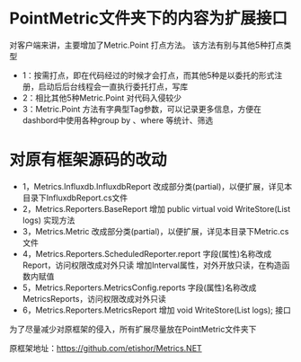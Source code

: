 # PointMetric文件夹下的内容为扩展接口
对客户端来讲，主要增加了Metric.Point 打点方法。
该方法有别与其他5种打点类型
* 1：按需打点，即在代码经过的时候才会打点，而其他5种是以委托的形式注册，启动后后台线程会一直执行委托打点，写库
* 2：相比其他5种Metric.Point 对代码入侵较少
* 3：Metric.Point 方法有字典型Tag参数，可以记录更多信息，方便在dashbord中使用各种group by 、where 等统计、筛选



# 对原有框架源码的改动
* 1，Metrics.Influxdb.InfluxdbReport					改成部分类(partial)，以便扩展，详见本目录下InfluxdbReport.cs文件
* 2，Metrics.Reporters.BaseReport					    增加 public virtual void WriteStore(List<PointMetricEntity> logs) 实现方法
* 3，Metrics.Metric									改成部分类(partial)，以便扩展，详见本目录下Metric.cs文件
* 4，Metrics.Reporters.ScheduledReporter.report		字段(属性)名称改成Report，访问权限改成对外只读
													增加Interval属性，对外开放只读，在构造函数内赋值
* 5，Metrics.Reporters.MetricsConfig.reports	        字段(属性)名称改成MetricsReports，访问权限改成对外只读
* 6，Metrics.Reporters.MetricsReport			增加 void WriteStore(List<PointMetricEntity> logs); 接口

为了尽量减少对原框架的侵入，所有扩展尽量放在PointMetric文件夹下

原框架地址：https://github.com/etishor/Metrics.NET
